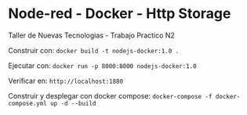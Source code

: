 # Node-red - Docker - Http Storage

Taller de Nuevas Tecnologias - Trabajo Practico N2

Construir con: 
`docker build -t nodejs-docker:1.0 .`

Ejecutar con: 
`docker run -p 8000:8000 nodejs-docker:1.0`

Verificar en: 
`http://localhost:1880`

Construir y desplegar con docker compose:
`docker-compose -f docker-compose.yml up -d --build`
